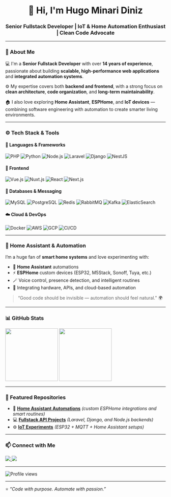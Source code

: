 <!-- 🌟 Hugo Minari Diniz | Senior Fullstack Developer -->

<h1 align="center">👋 Hi, I'm Hugo Minari Diniz</h1>
<h3 align="center">
Senior Fullstack Developer | IoT & Home Automation Enthusiast | Clean Code Advocate
</h3>

---

### 🧩 About Me  
💻 I'm a **Senior Fullstack Developer** with over **14 years of experience**, passionate about building **scalable, high-performance web applications** and **integrated automation systems**.  

⚙️ My expertise covers both **backend and frontend**, with a strong focus on **clean architecture**, **code organization**, and **long-term maintainability**.  

🏠 I also love exploring **Home Assistant**, **ESPHome**, and **IoT devices** — combining software engineering with automation to create smarter living environments.

---

### ⚙️ Tech Stack & Tools  

#### 🧠 Languages & Frameworks  
![PHP](https://img.shields.io/badge/PHP-777BB4?style=for-the-badge&logo=php&logoColor=white)
![Python](https://img.shields.io/badge/Python-3776AB?style=for-the-badge&logo=python&logoColor=white)
![Node.js](https://img.shields.io/badge/Node.js-43853D?style=for-the-badge&logo=node.js&logoColor=white)
![Laravel](https://img.shields.io/badge/Laravel-FF2D20?style=for-the-badge&logo=laravel&logoColor=white)
![Django](https://img.shields.io/badge/Django-092E20?style=for-the-badge&logo=django&logoColor=white)
![NestJS](https://img.shields.io/badge/NestJS-E0234E?style=for-the-badge&logo=nestjs&logoColor=white)

#### 🎨 Frontend  
![Vue.js](https://img.shields.io/badge/Vue.js-4FC08D?style=for-the-badge&logo=vue.js&logoColor=white)
![Nuxt.js](https://img.shields.io/badge/Nuxt.js-00DC82?style=for-the-badge&logo=nuxt.js&logoColor=white)
![React](https://img.shields.io/badge/React-20232A?style=for-the-badge&logo=react&logoColor=61DAFB)
![Next.js](https://img.shields.io/badge/Next.js-000000?style=for-the-badge&logo=next.js&logoColor=white)

#### 💾 Databases & Messaging  
![MySQL](https://img.shields.io/badge/MySQL-4479A1?style=for-the-badge&logo=mysql&logoColor=white)
![PostgreSQL](https://img.shields.io/badge/PostgreSQL-336791?style=for-the-badge&logo=postgresql&logoColor=white)
![Redis](https://img.shields.io/badge/Redis-DC382D?style=for-the-badge&logo=redis&logoColor=white)
![RabbitMQ](https://img.shields.io/badge/RabbitMQ-FF6600?style=for-the-badge&logo=rabbitmq&logoColor=white)
![Kafka](https://img.shields.io/badge/Apache_Kafka-231F20?style=for-the-badge&logo=apachekafka&logoColor=white)
![ElasticSearch](https://img.shields.io/badge/ElasticSearch-005571?style=for-the-badge&logo=elasticsearch&logoColor=white)

#### ☁️ Cloud & DevOps  
![Docker](https://img.shields.io/badge/Docker-2496ED?style=for-the-badge&logo=docker&logoColor=white)
![AWS](https://img.shields.io/badge/AWS-232F3E?style=for-the-badge&logo=amazonaws&logoColor=white)
![GCP](https://img.shields.io/badge/GCP-4285F4?style=for-the-badge&logo=googlecloud&logoColor=white)
![CI/CD](https://img.shields.io/badge/CI/CD-2088FF?style=for-the-badge&logo=githubactions&logoColor=white)

---

### 🤖 Home Assistant & Automation  

I’m a huge fan of **smart home systems** and love experimenting with:  
- 🧠 **Home Assistant** automations  
- ⚡ **ESPHome** custom devices (ESP32, M5Stack, Sonoff, Tuya, etc.)  
- 🪄 Voice control, presence detection, and intelligent routines  
- 🧩 Integrating hardware, APIs, and cloud-based automation  

> “Good code should be invisible — automation should feel natural.” 🌍

---

### 📊 GitHub Stats  

<p align="left">
  <img src="https://github-readme-stats.vercel.app/api?username=hugominari&show_icons=true&theme=tokyonight&hide_border=true" height="165">
  <img src="https://github-readme-stats.vercel.app/api/top-langs/?username=hugominari&layout=compact&theme=tokyonight&hide_border=true" height="165">
</p>

---

### 🌟 Featured Repositories  
- 🧠 [**Home Assistant Automations**](#) *(custom ESPHome integrations and smart routines)*  
- 💻 [**Fullstack API Projects**](#) *(Laravel, Django, and Node.js backends)*  
- ⚙️ [**IoT Experiments**](#) *(ESP32 + MQTT + Home Assistant setups)*  

---

### 📫 Connect with Me  
<p align="left">
  <a href="https://www.linkedin.com/in/hugo-minari-diniz-057ab290" target="_blank">
    <img src="https://img.shields.io/badge/LinkedIn-Hugo_Minari_Diniz-blue?style=for-the-badge&logo=linkedin">
  </a>

  <a href="mailto:@icloud.com">
    <img src="https://img.shields.io/badge/Email-hugominari%40icloud.com-red?style=for-the-badge&logo=gmail&logoColor=white">
  </a>
</p>

---

<p align="left">
  <img src="https://komarev.com/ghpvc/?username=hugominari&color=blueviolet&style=for-the-badge&label=Profile+Views" alt="Profile views"/>
</p>

---

⭐️ *“Code with purpose. Automate with passion.”* 
